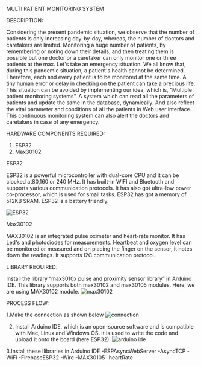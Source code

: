 MULTI PATIENT MONITORING SYSTEM


DESCRIPTION:

Considering the present pandemic situation, we observe that the number of patients is only increasing day-by-day, whereas, the number of doctors and caretakers are limited. Monitoring a huge number of patients, by remembering or noting down their details, and then treating them is possible but one doctor or a caretaker can only monitor one or three patients at the max. Let's take an emergency situation. We all know that, during this pandemic situation, a patient's health cannot be determined. Therefore, each and every patient is to be monitored at the same time. A tiny human error or delay in checking on the patient can take a precious life. This situation can be avoided by implementing our idea, which is, “Multiple patient monitoring systems”. A system which can read all the parameters of patients and update the same in the database, dynamically. And also reflect the vital parameter and conditions of all the patients in Web user interface. This continuous monitoring system can also alert the doctors and caretakers in case of any emergency. 

HARDWARE COMPONENTS REQUIRED: 

1. ESP32 
2. Max30102 

 
ESP32 

ESP32 is a powerful microcontroller with dual-core CPU and it can be clocked at80,160 or 240 MHz. It has built-in WIFI and Bluetooth and supports various communication protocols. It has also got ultra-low power co-processor, which is used for small tasks. ESP32 has got a memory of 512KB SRAM. ESP32 is a battery friendly. 

![ESP32](https://user-images.githubusercontent.com/84200921/118837313-4da96980-b8e2-11eb-9057-1562bb8c4508.jpg)

Max30102 

MAX30102 is an integrated pulse oximeter and heart-rate monitor. It has Led's and photodiodes for measurements. Heartbeat and oxygen level can be monitored or measured and on placing the finger on the sensor, it notes down the readings. It supports I2C communication protocol.  


LIBRARY REQUIRED: 

Install the library “max3010x pulse and proximity sensor library” in Arduino IDE. This library supports both max30102 and max30105 modules. Here, we are using MAX30102 module. 
![max30102](https://user-images.githubusercontent.com/84200921/118838294-2ef7a280-b8e3-11eb-897b-1051543e5bf0.jpg)


PROCESS FLOW:

1.Make the connection as shown below
![connection](https://user-images.githubusercontent.com/84200921/118839162-e8ef0e80-b8e3-11eb-8243-b370eb260e1d.jpg)

2. Install Arduino IDE, which is an open-source software and is compatible with Mac, Linux and Windows OS. It is used to write the code and upload it onto the board (here ESP32). 
![arduino ide](https://user-images.githubusercontent.com/84200921/118840024-a5e16b00-b8e4-11eb-9318-a2f69e9289f6.jpg)

3.Install these llibraries in Arduino IDE
  -ESPAsyncWebServer
  -AsyncTCP
  -WiFi
  -FirebaseESP32
  -Wire
  -MAX30105
  -heartRate
